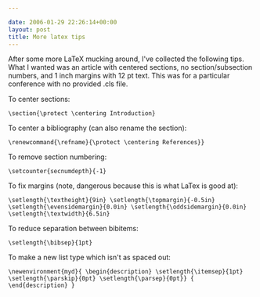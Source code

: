 ```yaml
---

date: 2006-01-29 22:26:14+00:00
layout: post
title: More latex tips
---
```


After some more LaTeX mucking around, I've collected the following tips.  What I wanted was an article with centered sections, no section/subsection numbers, and 1 inch margins with 12 pt text.  This was for a particular conference with no provided .cls file.

To center sections:

`\section{\protect \centering Introduction}`

To center a bibliography (can also rename the section):

`\renewcommand{\refname}{\protect \centering References}}`

To remove section numbering:

`\setcounter{secnumdepth}{-1} `

To fix margins (note, dangerous because this is what LaTex is good at):

`\setlength{\textheight}{9in}
\setlength{\topmargin}{-0.5in}
\setlength{\evensidemargin}{0.0in}
\setlength{\oddsidemargin}{0.0in}
\setlength{\textwidth}{6.5in}`

To reduce separation between bibitems:

`\setlength{\bibsep}{1pt}`

To make a new list type which isn't as spaced out:

`\newenvironment{myd}{
\begin{description}
\setlength{\itemsep}{1pt}
\setlength{\parskip}{0pt}
\setlength{\parsep}{0pt}}
{
\end{description}
}`
